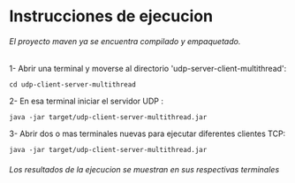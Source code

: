# Instrucciones de ejecucion

###### El proyecto maven ya se encuentra compilado y empaquetado.

1- Abrir una terminal y moverse al directorio 'udp-server-client-multithread': <br>
```
cd udp-client-server-multithread
```
2- En esa terminal iniciar el servidor UDP : <br>
```
java -jar target/udp-client-server-multithread.jar
```
3- Abrir dos o mas terminales nuevas para ejecutar diferentes clientes TCP: <br> 
```
java -jar target/udp-client-server-multithread.jar
```

###### Los resultados de la ejecucion se muestran en sus respectivas terminales
